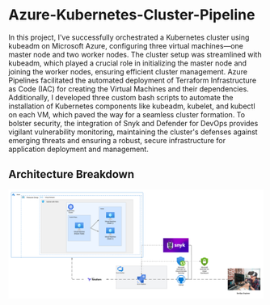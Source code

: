 # Azure-Kubernetes-Cluster-Pipeline

In this project, I've successfully orchestrated a Kubernetes cluster using kubeadm on Microsoft Azure, configuring three virtual machines—one master node and two worker nodes. The cluster setup was streamlined with kubeadm, which played a crucial role in initializing the master node and joining the worker nodes, ensuring efficient cluster management. Azure Pipelines facilitated the automated deployment of Terraform Infrastructure as Code (IAC) for creating the Virtual Machines and their dependencies. Additionally, I developed three custom bash scripts to automate the installation of Kubernetes components like kubeadm, kubelet, and kubectl on each VM, which paved the way for a seamless cluster formation. To bolster security, the integration of Snyk and Defender for DevOps provides vigilant vulnerability monitoring, maintaining the cluster's defenses against emerging threats and ensuring a robust, secure infrastructure for application deployment and management.

## Architecture Breakdown

![app](https://github.com/rjones18/Images/blob/main/Azure%20Kuberenetes%20Pipeline.png)
